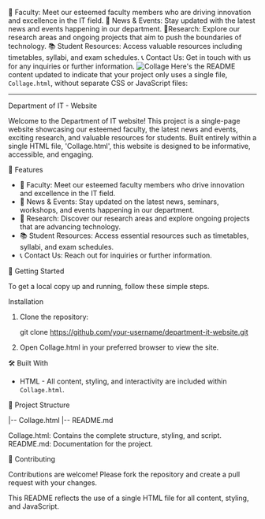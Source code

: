 👥 Faculty: Meet our esteemed faculty members who are driving innovation and excellence in the IT field.
📰 News & Events: Stay updated with the latest news and events happening in our department.
🔬Research: Explore our research areas and ongoing projects that aim to push the boundaries of technology.
📚 Student Resources: Access valuable resources including timetables, syllabi, and exam schedules.
📞 Contact Us: Get in touch with us for any inquiries or further information.
![Collage](https://github.com/user-attachments/assets/038398fe-d10c-41b7-8da0-4d6e842896b3)
Here's the README content updated to indicate that your project only uses a single file, `Collage.html`, without separate CSS or JavaScript files:

---

 Department of IT - Website

Welcome to the Department of IT website! This project is a single-page website showcasing our esteemed faculty, the latest news and events, exciting research, and valuable resources for students. Built entirely within a single HTML file, 'Collage.html', this website is designed to be informative, accessible, and engaging.

 🌟 Features

- 👥 Faculty: Meet our esteemed faculty members who drive innovation and excellence in the IT field.
- 📰 News & Events: Stay updated on the latest news, seminars, workshops, and events happening in our department.
- 🔬 Research: Discover our research areas and explore ongoing projects that are advancing technology.
- 📚 Student Resources: Access essential resources such as timetables, syllabi, and exam schedules.
- 📞 Contact Us: Reach out for inquiries or further information.

🚀 Getting Started

To get a local copy up and running, follow these simple steps.

 Installation

1. Clone the repository:
    
    git clone https://github.com/your-username/department-it-website.git
   

2. Open Collage.html in your preferred browser to view the site.

🛠 Built With

- HTML - All content, styling, and interactivity are included within `Collage.html`.

 📂 Project Structure


|-- Collage.html
|-- README.md

Collage.html: Contains the complete structure, styling, and script.
README.md: Documentation for the project.

🤝 Contributing

Contributions are welcome! Please fork the repository and create a pull request with your changes.


This README reflects the use of a single HTML file for all content, styling, and JavaScript.
